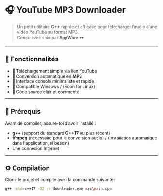 # 🎧 YouTube MP3 Downloader

> Un petit utilitaire **C++** rapide et efficace pour télécharger l’audio d’une vidéo YouTube au format MP3.  
> Conçu avec soin par **SpyWare** 🕶️

---

## 🚀 Fonctionnalités

- 🔹 Téléchargement simple via lien YouTube  
- 🔹 Conversion automatique en **MP3**  
- 🔹 Interface console minimaliste et rapide  
- 🔹 Compatible Windows / (Soon for Linux)  
- 🔹 Code source clair et commenté

---

## 🧠 Prérequis

Avant de compiler, assure-toi d’avoir installé :

- **g++** (support du standard **C++17** ou plus récent)  
- **ffmpeg** (nécessaire pour la conversion audio) / (Installation automatique dans l'application, si besoin)
- Une connexion Internet

---

## ⚙️ Compilation

Clone le projet et compile avec la commande suivante :

```bash
g++ -std=c++17 -O2 -o downloader.exe src\main.cpp
